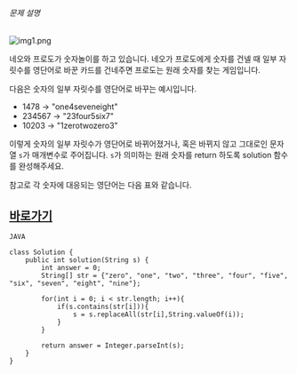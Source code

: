 
###### 문제 설명

![img1.png](https://grepp-programmers.s3.ap-northeast-2.amazonaws.com/files/production/d31cb063-4025-4412-8cbc-6ac6909cf93e/img1.png)

네오와 프로도가 숫자놀이를 하고 있습니다. 네오가 프로도에게 숫자를 건넬 때 일부 자릿수를 영단어로 바꾼 카드를 건네주면 프로도는 원래 숫자를 찾는 게임입니다.  
  
다음은 숫자의 일부 자릿수를 영단어로 바꾸는 예시입니다.

-   1478 → "one4seveneight"
-   234567 → "23four5six7"
-   10203 → "1zerotwozero3"

이렇게 숫자의 일부 자릿수가 영단어로 바뀌어졌거나, 혹은 바뀌지 않고 그대로인 문자열 `s`가 매개변수로 주어집니다. `s`가 의미하는 원래 숫자를 return 하도록 solution 함수를 완성해주세요.

참고로 각 숫자에 대응되는 영단어는 다음 표와 같습니다.

## [바로가기](https://school.programmers.co.kr/learn/courses/30/lessons/81301)

```
JAVA

class Solution {
    public int solution(String s) {
        int answer = 0;
        String[] str = {"zero", "one", "two", "three", "four", "five", "six", "seven", "eight", "nine"};
        
        for(int i = 0; i < str.length; i++){
            if(s.contains(str[i])){
                s = s.replaceAll(str[i],String.valueOf(i));
            }
        }
        
        return answer = Integer.parseInt(s);
    }
}
```

